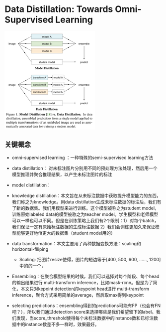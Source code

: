 # Data Distillation: Towards Omni-Supervised Learning

<img src="./image-20200824121353651.png" alt="image-20200824121353651" style="zoom:33%;" />

## 关键概念

- omni-supervised learning ：一种特殊的semi-supervised learning方法

- data distillation： 对未标注图片分别用不同的预处理方法处理，然后用一个模型推理并聚合推理结果，以产生未标注图片的标注

- model distillation：



- knowledge distillation：本文旨在从未标注数据中获取提升模型能力的东西，我们称之为knowledge。用data distillation生成未标注数据的标注后，我们有了新的数据集。我们用模型来进行训练。这个模型被称之为student model，训练原始labeled data的模型被称之为teacher model。学生模型和老师模型可以一样也可以不同。但是在训练策略上我们有2个限制：1）对每个batch，我们保证一定有原始标注数据的生成标注数据 2）我们会训练更加久来保证模型能够更好地fit更大的数据集（student model用的）



- data transformation：本文主要用了两种数据变换方法：scaling和horizontal-flliping
  - Scaling: 把图片resize使得，图片的短边等于[400, 500, 600, ……, 1200]中的的一个，
- Ensembling：在聚合模型结果的时候，我们可以选择对每个阶段、每个head的输出结果进行 multi-transform inference，比如mask-rcnn。但是为了简化，本文只对kepoint detection的keypoint head进行 multi-transform inference，聚合方式采用简单的average，然后取max得到keypoint
- selecting predictions：ensembling得到的predictions可能有FP（也会有FN吧？），所以我们通过detection score来选择哪些是我们希望留下的label。我们发现，当score_threshold使得每个未标注数据中的instance数和已标注数据中的instance数差不多一样时，效果最好。

